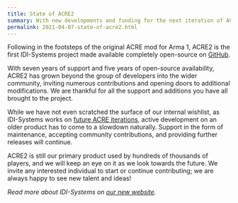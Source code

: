 ```yaml
---
title: State of ACRE2
summary: With new developments and funding for the next iteration of ACRE, support for ACRE2, the flagship product of IDI-Systems, is sunsetting, but it is not going away!
permalink: 2021-04-07-state-of-acre2.html
---
```


Following in the footsteps of the original ACRE mod for Arma 1, ACRE2 is the first IDI-Systems project made available completely open-source on [GitHub](https://github.com/IDI-Systems/acre2).

With seven years of support and five years of open-source availability, ACRE2 has grown beyond the group of developers into the wider community, inviting numerous contributions and opening doors to additional modifications. We are thankful for all the support and additions you have all brought to the project.

While we have not even scratched the surface of our internal wishlist, as IDI-Systems works on [future ACRE iterations](https://idi-systems.com/news/2021/04/06/us-army-awards-idi-systems.html), active development on an older product has to come to a slowdown naturally. Support in the form of maintenance, accepting community contributions, and providing further releases will continue.

ACRE2 is still our primary product used by hundreds of thousands of players, and we will keep an eye on it as we look towards the future. We invite any interested individual to start or continue contributing; we are always happy to see new talent and ideas!

_Read more about IDI-Systems on [our new website](https://idi-systems.com/)._

